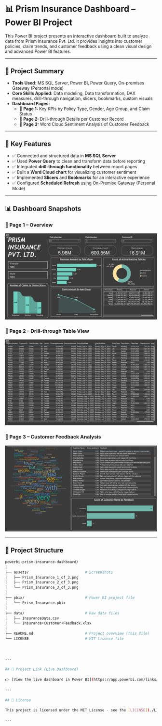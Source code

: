 # 📊 Prism Insurance Dashboard – Power BI Project

This Power BI project presents an interactive dashboard built to analyze data from Prism Insurance Pvt. Ltd. It provides insights into customer policies, claim trends, and customer feedback using a clean visual design and advanced Power BI features.

---

## 🚀 Project Summary

- **Tools Used:** MS SQL Server, Power BI, Power Query, On-premises Gateway (Personal mode)
- **Core Skills Applied:** Data modeling, Data transformation, DAX measures, drill-through navigation, slicers, bookmarks, custom visuals
- **Dashboard Pages:**
  - 📄 **Page 1:** Key KPIs by Policy Type, Gender, Age Group, and Claim Status
  - 📄 **Page 2:** Drill-through Details per Customer Record
  - 📄 **Page 3:** Word Cloud Sentiment Analysis of Customer Feedback

---

## 📌 Key Features

- ✅ Connected and structured data in **MS SQL Server**
- ✅ Used **Power Query** to clean and transform data before reporting
- ✅ Integrated **drill-through functionality** between report pages
- ✅ Built a **Word Cloud chart** for visualizing customer sentiment
- ✅ Implemented **Slicers** and **Bookmarks** for an interactive experience
- ✅ Configured **Scheduled Refresh** using On-Premise Gateway (Personal Mode)

---

## 📊 Dashboard Snapshots

### 🔹 Page 1 – Overview
![Dashboard Page 1](assets/Prism_Insurance_1_of_3.png)

### 🔹 Page 2 – Drill-through Table View
![Dashboard Page 2](assets/Prism_Insurance_2_of_3.png)

### 🔹 Page 3 – Customer Feedback Analysis
![Dashboard Page 3](assets/Prism_Insurance_3_of_3.png)

---

## 📁 Project Structure

```bash
powerbi-prism-insurance-dashboard/
│
├── assets/                          # Screenshots
│   ├── Prism_Insurance_1_of_3.png
│   ├── Prism_Insurance_2_of_3.png
│   └── Prism_Insurance_3_of_3.png
│
├── pbix/                            # Power BI project file
│   └── Prism_Insurance.pbix
│
├── data/                            # Raw data files
│   ├── InsuranceData.csv
│   └── Insurance+Customer+Feedback.xlsx
│
├── README.md                        # Project overview (this file)
└── LICENSE                          # MIT License file


 
---

## 🔗 Project Link (Live Dashboard)

👉 [View the live dashboard in Power BI](https://app.powerbi.com/links/qmqhzuwrRP?ctid=6d600138-0932-49bd-951c-0d8382b1ee74&pbi_source=linkShare&bookmarkGuid=d5b08358-8be6-41cb-9555-55af5fe93e83)

---

## 📄 License

This project is licensed under the MIT License - see the [LICENSE](./LICENSE) file for details.

---
